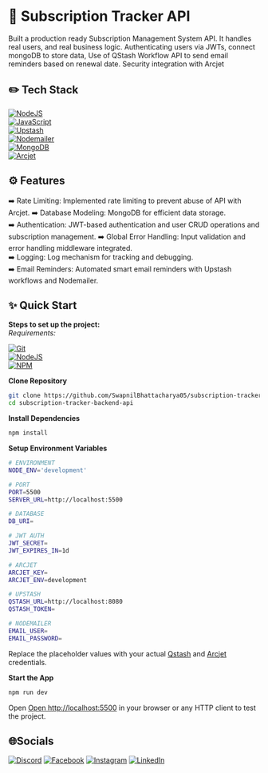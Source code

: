 # 📝 Subscription Tracker API

Built a production ready Subscription Management System API. It handles real users, and real business logic. Authenticating users via JWTs, connect mongoDB to store data, Use of QStash Workflow API to send email reminders based on renewal date. Security integration with Arcjet

## ✏️ Tech Stack

[![NodeJS](https://img.shields.io/badge/Node%20js-339933?style=for-the-badge&logo=nodedotjs&logoColor=white)](#)  
[![JavaScript](https://img.shields.io/badge/JavaScript-323330?style=for-the-badge&logo=javascript&logoColor=F7DF1E)](#)  
[![Upstash](https://img.shields.io/badge/Upstash-000000?style=for-the-badge&logo=upstash&logoColor=white)](#)  
[![Nodemailer](https://img.shields.io/badge/Nodemailer-D2665A?style=for-the-badge&logo=nodemailer&logoColor=white)](#)  
[![MongoDB](https://img.shields.io/badge/MongoDB-4EA94B?style=for-the-badge&logo=mongodb&logoColor=white)](#)  
[![Arcjet](https://img.shields.io/badge/Arcjet-000000?style=for-the-badge&logo=arcjet&logoColor=white)](#)

## ⚙️ Features

➡️ Rate Limiting: Implemented rate limiting to prevent abuse of API with Arcjet.
➡️ Database Modeling: MongoDB for efficient data storage.  
➡️ Authentication: JWT-based authentication and user CRUD operations and subscription management.
➡️ Global Error Handling: Input validation and error handling middleware integrated.  
➡️ Logging: Log mechanism for tracking and debugging.  
➡️ Email Reminders: Automated smart email reminders with Upstash workflows and Nodemailer.

## ✨ Quick Start

**Steps to set up the project:**  
_Requirements:_

[![Git](https://img.shields.io/badge/GIT-E44C30?style=for-the-badge&logo=git&logoColor=white)](#)  
[![NodeJS](https://img.shields.io/badge/Node.js-6DA55F?logo=node.js&logoColor=white)](#)  
[![NPM](https://img.shields.io/badge/npm-CB3837?style=for-the-badge&logo=npm&logoColor=white)](#)

**Clone Repository**

```bash
git clone https://github.com/SwapnilBhattacharya05/subscription-tracker-backend-api.git
cd subscription-tracker-backend-api
```

**Install Dependencies**

```bash
npm install
```

**Setup Environment Variables**

```bash
# ENVIRONMENT
NODE_ENV='development'

# PORT
PORT=5500
SERVER_URL=http://localhost:5500

# DATABASE
DB_URI=

# JWT AUTH
JWT_SECRET=
JWT_EXPIRES_IN=1d

# ARCJET
ARCJET_KEY=
ARCJET_ENV=development

# UPSTASH
QSTASH_URL=http://localhost:8080
QSTASH_TOKEN=

# NODEMAILER
EMAIL_USER=
EMAIL_PASSWORD=
```

Replace the placeholder values with your actual [Qstash](https://upstash.com) and [Arcjet](https://arcjet.com) credentials.

**Start the App**

```bash
npm run dev
```

Open [Open http://localhost:5500](http://localhost:5500) in your browser or any HTTP client to test the project.

## 🌐Socials

[![Discord](https://img.shields.io/badge/Discord-%237289DA.svg?logo=discord&logoColor=white)](https://discord.gg/https://discord.com/invite/MvRFh7qMvA) [![Facebook](https://img.shields.io/badge/Facebook-%231877F2.svg?logo=Facebook&logoColor=white)](https://facebook.com/swapnil.bhattacharya.39) [![Instagram](https://img.shields.io/badge/Instagram-%23E4405F.svg?logo=Instagram&logoColor=white)](https://instagram.com/iam___swapnil) [![LinkedIn](https://img.shields.io/badge/LinkedIn-%230077B5.svg?logo=linkedin&logoColor=white)](https://linkedin.com/in/swapnil-bhattacharya-357ab527a)
